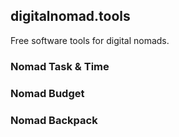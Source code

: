## digitalnomad.tools

Free software tools for digital nomads.

### Nomad Task & Time

### Nomad Budget

### Nomad Backpack
